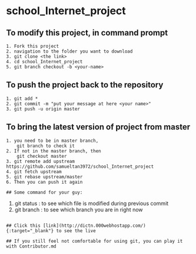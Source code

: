 # school_Internet_project

## To modify this project, in command prompt
```
1. Fork this project
2. navigation to the folder you want to download
3. git clone <the link>
4. cd school_Internet_project
5. git branch checkout -b <your-name>
```


## To push the project back to the repository
```
1. git add *
2. git commit -m "put your message at here <your name>"
3. git push -u origin master
```

## To bring the latest version of project from master
```
1. you need to be in master branch, 
	git branch to check it
2. If not in the master branch, then
	git checkout master
3. git remote add upstream https://github.com/samueltan3972/school_Internet_project
4. git fetch upstream 
5. git rebase upstream/master
6. Then you can push it again

## Some command for your guy:
```
1. git status : to see which file is modified during previous commit
2. git branch : to see which branch you are in right now
```

## Click this [link](http://dictn.000webhostapp.com/){:target="_blank"} to see the live

## If you still feel not comfortable for using git, you can play it with Contributor.md

